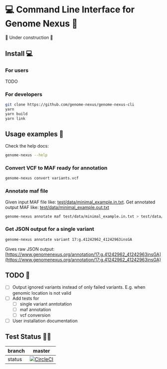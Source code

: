# 💻 Command Line Interface for Genome Nexus 🧬

🚧 Under construction 🚧

## Install 💻

### For users

TODO

### For developers

```bash
git clone https://github.com/genome-nexus/genome-nexus-cli
yarn
yarn build
yarn link
```

## Usage examples 🧬

Check the help docs:

```bash
genome-nexus --help
```

### Convert VCF to MAF ready for annotation

```bash
genome-nexus convert variants.vcf
```

### Annotate maf file

Given input MAF file like: [test/data/minimal_example.in.txt](./test/data/minimal_example.in.txt). Get annotated output MAF like: [test/data/minimal_example.out.txt](./test/data/minimal_example.out.txt)

```bash
genome-nexus annotate maf test/data/minimal_example.in.txt > test/data/minimal_example.out.txt
```

### Get JSON output for a single variant

```bash
genome-nexus annotate variant 17:g.41242962_41242963insGA
```

Gives raw JSON output: [https://www.genomenexus.org/annotation/17:g.41242962_41242963insGA](https://www.genomenexus.org/annotation/17:g.41242962_41242963insGA)


## TODO 🔧

- [ ] Output ignored variants instead of only failed variants. E.g. when genomic location is not valid
- [ ] Add tests for
  - [ ] single variant anntotation
  - [ ] maf annotation
  - [ ] vcf conversion
- [ ] User installation documentation

## Test Status 👷‍♀️

| branch | master |
| --- | --- |
| status | [![CircleCI](https://circleci.com/gh/genome-nexus/genome-nexus-cli/tree/master.svg?style=svg)](https://circleci.com/gh/genome-nexus/genome-nexus-cli/tree/master) |
